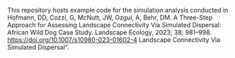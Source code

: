This repository hosts example code for the simulation analysis conducted
in Hofmann, DD, Cozzi, G, McNutt, JW, Ozgul, A, Behr, DM. A Three-Step Approach for Assessing Landscape Connectivity Via Simulated Dispersal: African Wild Dog Case Study. Landscape Ecology, 2023; 38; 981–998. https://doi.org/10.1007/s10980-023-01602-4 Landscape Connectivity Via Simulated Dispersal“.
